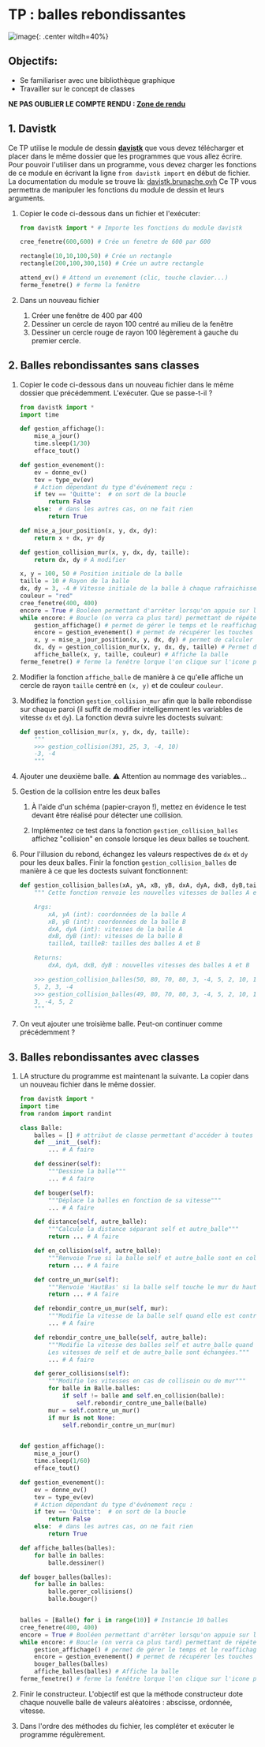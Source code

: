 # TP : balles rebondissantes

![image](data/balles1.png){: .center witdh=40%}

## Objectifs:

- Se familiariser avec une bibliothèque graphique
- Travailler sur le concept de classes

**NE PAS OUBLIER LE COMPTE RENDU : [Zone de rendu]()**

## 1. Davistk

Ce TP utilise le module de dessin **[davistk](./data/davistk.py)** que vous devez télécharger et placer dans le même dossier que les programmes que vous allez écrire. 
Pour pouvoir l'utiliser dans un programme, vous devez charger les fonctions de ce module en écrivant la ligne `from davistk import`  en début de fichier. 
La documentation du module se trouve là: [davistk.brunache.ovh](https://davistk.brunache.ovh)
Ce TP vous permettra de manipuler les fonctions du module de dessin et leurs arguments.

1. Copier le code ci-dessous dans un fichier et l'exécuter:

    ```python
    from davistk import * # Importe les fonctions du module davistk

    cree_fenetre(600,600) # Crée un fenetre de 600 par 600
    
    rectangle(10,10,100,50) # Crée un rectangle
    rectangle(200,100,300,150) # Crée un autre rectangle

    attend_ev() # Attend un evenement (clic, touche clavier...)
    ferme_fenetre() # ferme la fenêtre
    ``` 

1. Dans un nouveau fichier
    1. Créer une fenêtre de 400 par 400
    2. Dessiner un cercle de rayon 100 centré au milieu de la fenêtre
    3. Dessiner un cercle rouge de rayon 100 légèrement à gauche du premier cercle.

## 2. Balles rebondissantes sans classes

1. Copier le code ci-dessous dans un nouveau fichier dans le même dossier que précédemment. L'exécuter. Que se passe-t-il ?

    ```python linenums='1'
    from davistk import *
    import time

    def gestion_affichage():
        mise_a_jour()
        time.sleep(1/30)
        efface_tout()

    def gestion_evenement():
        ev = donne_ev()
        tev = type_ev(ev)
        # Action dépendant du type d'événement reçu :
        if tev == 'Quitte':  # on sort de la boucle
            return False
        else:  # dans les autres cas, on ne fait rien
            return True

    def mise_a_jour_position(x, y, dx, dy):
        return x + dx, y+ dy

    def gestion_collision_mur(x, y, dx, dy, taille):
        return dx, dy # A modifier

    x, y = 100, 50 # Position initiale de la balle
    taille = 10 # Rayon de la balle
    dx, dy = 3, -4 # Vitesse initiale de la balle à chaque rafraichissement la basse se déplace de dx et de dy
    couleur = "red"
    cree_fenetre(400, 400) 
    encore = True # Booléen permettant d'arrêter lorsqu'on appuie sur l'icone pour fermer la fenêtre
    while encore: # Boucle (on verra ca plus tard) permettant de répéter les actions indentées ci-dessous à chaque rafraichissement d'image
        gestion_affichage() # permet de gérer le temps et le reaffichage
        encore = gestion_evenement() # permet de récupérer les touches claviers et les clics
        x, y = mise_a_jour_position(x, y, dx, dy) # permet de calculer la nouvelle position de la balle en fonction de sa vitesse
        dx, dy = gestion_collision_mur(x, y, dx, dy, taille) # Permet de gérer les collisions avec les murs
        affiche_balle(x, y, taille, couleur) # Affiche la balle
    ferme_fenetre() # ferme la fenêtre lorque l'on clique sur l'icone pour fermer la fenetre

    ```

2. Modifier la fonction `affiche_balle` de manière à ce qu'elle affiche un cercle de rayon `taille` centré en `(x, y)` et de couleur `couleur`. 

3. Modifiez la fonction `gestion_collision_mur` afin que la balle rebondisse sur chaque paroi (il suffit de modifier intelligemment les variables de vitesse ```dx``` et ```dy```). La fonction devra suivre les doctests suivant:

    ```python
    def gestion_collision_mur(x, y, dx, dy, taille):
        """
        >>> gestion_collision(391, 25, 3, -4, 10)
        -3, -4
        """
    ```

4. Ajouter une deuxième balle. :warning: Attention au nommage des variables...

5. Gestion de la collision entre les deux balles

    1. À l'aide d'un schéma (papier-crayon !), mettez en évidence le test devant être réalisé pour détecter une collision.

    2. Implémentez ce test dans la fonction `gestion_collision_balles` affichez "collision" en console lorsque les deux balles se touchent.

6. Pour l'illusion du rebond, échangez les valeurs respectives de ```dx``` et ```dy``` pour les deux balles. Finir la fonction `gestion_collision_balles` de manière à ce que les doctests suivant fonctionnent:

    ```python
    def gestion_collision_balles(xA, yA, xB, yB, dxA, dyA, dxB, dyB,tailleA, tailleB):
        """ Cette fonction renvoie les nouvelles vitesses de balles A et B

        Args:
            xA, yA (int): coordonnées de la balle A
            xB, yB (int): coordonnées de la balle B
            dxA, dyA (int): vitesses de la balle A
            dxB, dyB (int): vitesses de la balle B
            tailleA, tailleB: tailles des balles A et B

        Returns:
            dxA, dyA, dxB, dyB : nouvelles vitesses des balles A et B

        >>> gestion_collision_balles(50, 80, 70, 80, 3, -4, 5, 2, 10, 10)
        5, 2, 3, -4
        >>> gestion_collision_balles(49, 80, 70, 80, 3, -4, 5, 2, 10, 10)
        3, -4, 5, 2
        """
    ```

7. On veut ajouter une troisième balle. Peut-on continuer comme précédemment ?

## 3. Balles rebondissantes avec classes

1. LA structure du programme est maintenant la suivante. La copier dans un nouveau fichier dans le même dossier.

    ```python
    from davistk import *
    import time
    from random import randint

    class Balle:
        balles = [] # attribut de classe permettant d'accéder à toutes les balles crées
        def __init__(self):
            ... # A faire

        def dessiner(self):
            """Dessine la balle"""
            ... # A faire

        def bouger(self):
            """Déplace la balles en fonction de sa vitesse"""
            ... # A faire 

        def distance(self, autre_balle):
            """Calcule la distance séparant self et autre_balle"""
            return ... # A faire

        def en_collision(self, autre_balle):
            """Renvoie True si la balle self et autre_balle sont en collision, False sinon"""
            return ... # A faire

        def contre_un_mur(self):
            """Renvoie 'HautBas' si la balle self touche le mur du haut ou du bas, 'DroiteGauche' si la balle self touche le mur de gauche ou de droite, None sinon"""
            return ... # A faire

        def rebondir_contre_un_mur(self, mur):
            """Modifie la vitesse de la balle self quand elle est contre un mur, mur vallant soit 'HautBas' soit 'DroiteGauche' """
            ... # A faire

        def rebondir_contre_une_balle(self, autre_balle):
            """Modifie la vitesse des balles self et autre_balle quand elles rebondissent l'une contre l'autre.
            Les vitesses de self et de autre_balle sont échangées."""
            ... # A faire

        def gerer_collisions(self):
            """Modifie les vitesses en cas de collisoin ou de mur"""
            for balle in Balle.balles:
                if self != balle and self.en_collision(balle):
                    self.rebondir_contre_une_balle(balle)
            mur = self.contre_un_mur()
            if mur is not None:
                self.rebondir_contre_un_mur(mur)


    def gestion_affichage():
        mise_a_jour()
        time.sleep(1/60)
        efface_tout()

    def gestion_evenement():
        ev = donne_ev()
        tev = type_ev(ev)
        # Action dépendant du type d'événement reçu :
        if tev == 'Quitte':  # on sort de la boucle
            return False
        else:  # dans les autres cas, on ne fait rien
            return True

    def affiche_balles(balles):
        for balle in balles:
            balle.dessiner()

    def bouger_balles(balles):
        for balle in balles:
            balle.gerer_collisions()
            balle.bouger()


    balles = [Balle() for i in range(10)] # Instancie 10 balles
    cree_fenetre(400, 400) 
    encore = True # Booléen permettant d'arrêter lorsqu'on appuie sur l'icone pour fermer la fenêtre
    while encore: # Boucle (on verra ca plus tard) permettant de répéter les actions indentées ci-dessous à chaque rafraichissement d'image
        gestion_affichage() # permet de gérer le temps et le reaffichage
        encore = gestion_evenement() # permet de récupérer les touches claviers et les clics
        bouger_balles(balles)
        affiche_balles(balles) # Affiche la balle
    ferme_fenetre() # ferme la fenêtre lorque l'on clique sur l'icone pour fermer la fenetre
    ```

2. Finir le constructeur. L'objectif est que la méthode constructeur dote chaque nouvelle balle de valeurs aléatoires : abscisse, ordonnée, vitesse.

3. Dans l'ordre des méthodes du fichier, les compléter et exécuter le programme régulèrement.





